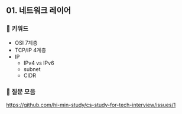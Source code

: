 ## 01. 네트워크 레이어
### 📍 키워드

- OSI 7계층
- TCP/IP 4계층
- IP
    - IPv4 vs IPv6
    - subnet
    - CIDR

### 📍 질문 모음
https://github.com/hi-min-study/cs-study-for-tech-interview/issues/1